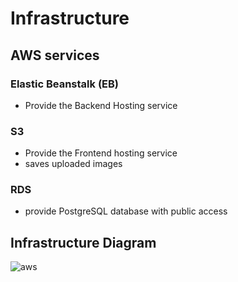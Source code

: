 # Infrastructure

## AWS services 

### Elastic Beanstalk (EB)

- Provide the Backend Hosting service 

### S3

- Provide the Frontend hosting service
- saves uploaded images

### RDS

- provide PostgreSQL database with public access 

## Infrastructure Diagram

![aws](https://user-images.githubusercontent.com/67551590/189461042-20acd59e-c132-4986-97bb-89166340e888.png)
